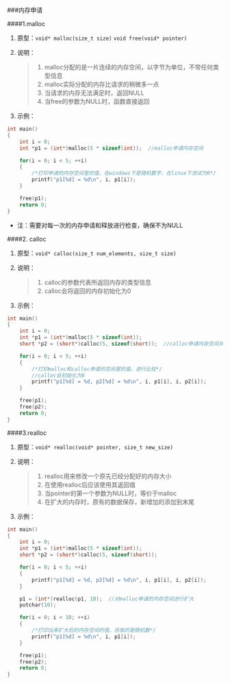 ###内存申请

####1.malloc

1. 原型：`void* malloc(size_t size)`	`void free(void* pointer)`
2. 说明：

	> 1. malloc分配的是一片连续的内存空间，以字节为单位，不带任何类型信息
	> 2. malloc实际分配的内存比请求的稍微多一点
	> 3. 当请求的内存无法满足时，返回NULL
	> 4. 当free的参数为NULL时，函数直接返回

3. 示例：

```c
int main()
{
	int i = 0;
	int *p1 = (int*)malloc(5 * sizeof(int));  //malloc申请内存空间

	for(i = 0; i < 5; ++i)
	{
		/*打印申请的内存空间里的值，在windows下是随机数字，在linux下测试为0*/
		printf("p1[%d] = %d\n", i, p1[i]);
	}

	free(p1);
	return 0;
}
```

- 注：需要对每一次的内存申请和释放进行检查，确保不为NULL

####2. calloc

1. 原型：`void* calloc(size_t num_elements, size_t size)`
2. 说明：

	> 1. calloc的参数代表所返回内存的类型信息
	> 2. calloc会将返回的内存初始化为0

3. 示例：

```c
int main()
{
	int i = 0;
	int *p1 = (int*)malloc(5 * sizeof(int));
	short *p2 = (short*)calloc(5, sizeof(short));  //calloc申请内存空间并初始化

	for(i = 0; i < 5; ++i)
	{
		/*打印malloc和calloc申请的空间里的值，进行比较*/
		//calloc会初始化为0
		printf("p1[%d] = %d, p2[%d] = %d\n", i, p1[i], i, p2[i]);
	}

	free(p1);
	free(p2);
	return 0;
}
```

####3.realloc

1. 原型：`void* realloc(void* pointer, size_t new_size)`
2. 说明：

	> 1. realloc用来修改一个原先已经分配好的内存大小
	> 2. 在使用realloc后应该使用其返回值
	> 3. 当pointer的第一个参数为NULL时，等价于malloc
	> 4. 在扩大的内存时，原有的数据保存，新增加的添加到末尾

3. 示例：

```c
int main()
{
	int i = 0;
	int *p1 = (int*)malloc(5 * sizeof(int));
	short *p2 = (short*)calloc(5, sizeof(short));

	for(i = 0; i < 5; ++i)
	{
		printf("p1[%d] = %d, p2[%d] = %d\n", i, p1[i], i, p2[i]);
	}

	p1 = (int*)realloc(p1, 10);  //对malloc申请的内存空间进行扩大
	putchar(10);

	for(i = 0; i < 10; ++i)
	{
		/*打印出来扩大后的内存空间的值，存放的是随机数*/
		printf("p1[%d] = %d\n", i, p1[i]);
	}

	free(p1);
	free(p2);
	return 0;
}
```

